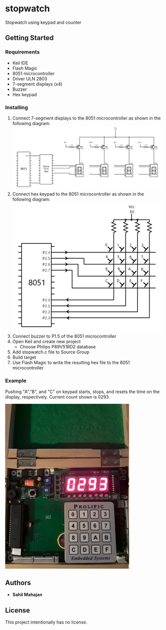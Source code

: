 # stopwatch
Stopwatch using keypad and counter

## Getting Started

### Requirements
* Keil IDE
* Flash Magic
* 8051 microcontroller
* Driver ULN 2803
* 7-segment displays (x4)
* Buzzer
* Hex keypad

### Installing
1. Connect 7-segment displays to the 8051 microcontroller as shown in the following diagram:
   <img src="7seg_interfacing.png" width="800">
1. Connect hex keypad to the 8051 microcontroller as shown in the following diagram:
   <img src="keypad_interfacing.png" width="500">
1. Connect buzzer to P1.5 of the 8051 microcontroller
1. Open Keil and create new project
   * Choose Philips P89V51RD2 database
1. Add stopwatch.c file to Source Group
1. Build target
1. Use Flash Magic to write the resulting hex file to the 8051 microcontroller

### Example

Pushing "A","B", and "C" on keypad starts, stops, and resets the time on the display, respectively.
Current count shown is 0293.

<img src="stopwatch_pic.jpg" width="400">

## Authors

* **Sahil Mahajan**

## License

This project intentionally has no license.

